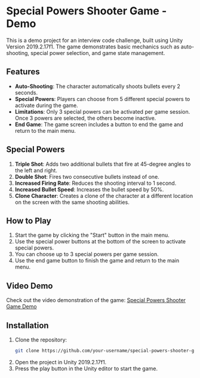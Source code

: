 # Special Powers Shooter Game - Demo

This is a demo project for an interview code challenge, built using Unity Version 2019.2.17f1. The game demonstrates basic mechanics such as auto-shooting, special power selection, and game state management.

## Features

- **Auto-Shooting**: The character automatically shoots bullets every 2 seconds.
- **Special Powers**: Players can choose from 5 different special powers to activate during the game.
- **Limitations**: Only 3 special powers can be activated per game session. Once 3 powers are selected, the others become inactive.
- **End Game**: The game screen includes a button to end the game and return to the main menu.

## Special Powers

1. **Triple Shot**: Adds two additional bullets that fire at 45-degree angles to the left and right.
2. **Double Shot**: Fires two consecutive bullets instead of one.
3. **Increased Firing Rate**: Reduces the shooting interval to 1 second.
4. **Increased Bullet Speed**: Increases the bullet speed by 50%.
5. **Clone Character**: Creates a clone of the character at a different location on the screen with the same shooting abilities.

## How to Play

1. Start the game by clicking the "Start" button in the main menu.
2. Use the special power buttons at the bottom of the screen to activate special powers.
3. You can choose up to 3 special powers per game session.
4. Use the end game button to finish the game and return to the main menu.

## Video Demo

Check out the video demonstration of the game: [Special Powers Shooter Game Demo](https://youtu.be/rCQzSPE_RWc)

## Installation

1. Clone the repository:
    ```sh
    git clone https://github.com/your-username/special-powers-shooter-game.git
    ```
2. Open the project in Unity 2019.2.17f1.
3. Press the play button in the Unity editor to start the game.
